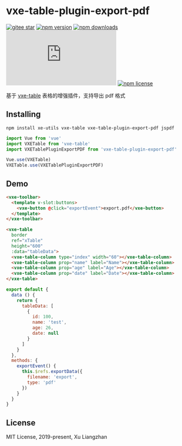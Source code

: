 # vxe-table-plugin-export-pdf

[![gitee star](https://gitee.com/xuliangzhan_admin/vxe-table-plugin-export-pdf/badge/star.svg?theme=dark)](https://gitee.com/xuliangzhan_admin/vxe-table-plugin-export-pdf/stargazers)
[![npm version](https://img.shields.io/npm/v/vxe-table-plugin-export-pdf.svg?style=flat-square)](https://www.npmjs.org/package/vxe-table-plugin-export-pdf)
[![npm downloads](https://img.shields.io/npm/dm/vxe-table-plugin-export-pdf.svg?style=flat-square)](http://npm-stat.com/charts.html?package=vxe-table-plugin-export-pdf)
[![gzip size: JS](http://img.badgesize.io/https://unpkg.com/vxe-table-plugin-export-pdf/dist/index.min.js?compression=gzip&label=gzip%20size:%20JS)](https://unpkg.com/vxe-table-plugin-export-pdf/dist/index.min.js)
[![npm license](https://img.shields.io/github/license/mashape/apistatus.svg)](https://github.com/xuliangzhan/vxe-table-plugin-export-pdf/blob/master/LICENSE)

基于 [vxe-table](https://github.com/xuliangzhan/vxe-table) 表格的增强插件，支持导出 pdf 格式

## Installing

```shell
npm install xe-utils vxe-table vxe-table-plugin-export-pdf jspdf
```

```javascript
import Vue from 'vue'
import VXETable from 'vxe-table'
import VXETablePluginExportPDF from 'vxe-table-plugin-export-pdf'

Vue.use(VXETable)
VXETable.use(VXETablePluginExportPDF)
```

## Demo

```html
<vxe-toolbar>
  <template v-slot:buttons>
    <vxe-button @click="exportEvent">export.pdf</vxe-button>
  </template>
</vxe-toolbar>

<vxe-table
  border
  ref="xTable"
  height="600"
  :data="tableData">
  <vxe-table-column type="index" width="60"></vxe-table-column>
  <vxe-table-column prop="name" label="Name"></vxe-table-column>
  <vxe-table-column prop="age" label="Age"></vxe-table-column>
  <vxe-table-column prop="date" label="Date"></vxe-table-column>
</vxe-table>
```

```javascript
export default {
  data () {
    return {
      tableData: [
        {
          id: 100,
          name: 'test',
          age: 26,
          date: null
        }
      ]
    }
  },
  methods: {
    exportEvent() {
      this.$refs.exportData({
        filename: 'export',
        type: 'pdf'
      })
    }
  }
}
```

## License

MIT License, 2019-present, Xu Liangzhan
